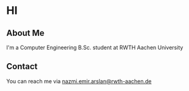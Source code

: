 # HI

## About Me
I'm a Computer Engineering B.Sc. student at RWTH Aachen University

## Contact
You can reach me via [nazmi.emir.arslan@rwth-aachen.de](mailto:nazmi.emir.arslan@rwth-aachen.de)
